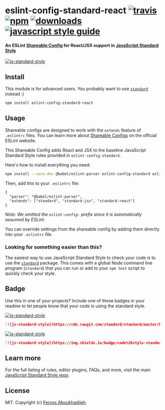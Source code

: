 # eslint-config-standard-react [![travis][travis-image]][travis-url] [![npm][npm-image]][npm-url] [![downloads][downloads-image]][downloads-url] [![javascript style guide][standard-image]][standard-url]

[travis-image]: https://img.shields.io/travis/standard/eslint-config-standard-react/master.svg
[travis-url]: https://travis-ci.org/standard/eslint-config-standard-react
[npm-image]: https://img.shields.io/npm/v/eslint-config-standard-react.svg
[npm-url]: https://npmjs.org/package/eslint-config-standard-react
[downloads-image]: https://img.shields.io/npm/dm/eslint-config-standard-react.svg
[downloads-url]: https://npmjs.org/package/eslint-config-standard-react
[standard-image]: https://img.shields.io/badge/code_style-standard-brightgreen.svg
[standard-url]: https://standardjs.com

#### An ESLint [Shareable Config](http://eslint.org/docs/developer-guide/shareable-configs) for React/JSX support in [JavaScript Standard Style](https://github.com/standard/standard)

[![js-standard-style](https://cdn.rawgit.com/standard/standard/master/badge.svg)](https://github.com/standard/standard)

## Install

This module is for advanced users. You probably want to use [`standard`](https://github.com/standard/standard) instead :)

```bash
npm install eslint-config-standard-react
```

## Usage

Shareable configs are designed to work with the `extends` feature of `.eslintrc` files.
You can learn more about
[Shareable Configs](http://eslint.org/docs/developer-guide/shareable-configs) on the
official ESLint website.

This Shareable Config adds React and JSX to the baseline JavaScript Standard Style rules
provided in `eslint-config-standard`.

Here's how to install everything you need:

```bash
npm install --save-dev @babel/eslint-parser eslint-config-standard eslint-config-standard-jsx eslint-config-standard-react eslint-plugin-promise eslint-plugin-import eslint-plugin-node eslint-plugin-react
```

Then, add this to your `.eslintrc` file:

```
{
  "parser": "@babel/eslint-parser",
  "extends": ["standard", "standard-jsx", "standard-react"]
}
```

*Note: We omitted the `eslint-config-` prefix since it is automatically assumed by ESLint.*

You can override settings from the shareable config by adding them directly into your
`.eslintrc` file.

### Looking for something easier than this?

The easiest way to use JavaScript Standard Style to check your code is to use the
[`standard`](https://github.com/standard/standard) package. This comes with a global
Node command line program (`standard`) that you can run or add to your `npm test` script
to quickly check your style.

## Badge

Use this in one of your projects? Include one of these badges in your readme to
let people know that your code is using the standard style.

[![js-standard-style](https://cdn.rawgit.com/standard/standard/master/badge.svg)](https://github.com/standard/standard)

```markdown
[![js-standard-style](https://cdn.rawgit.com/standard/standard/master/badge.svg)](https://github.com/standard/standard)
```

[![js-standard-style](https://img.shields.io/badge/code%20style-standard-brightgreen.svg)](https://github.com/standard/standard)

```markdown
[![js-standard-style](https://img.shields.io/badge/code%20style-standard-brightgreen.svg)](https://github.com/standard/standard)
```

## Learn more

For the full listing of rules, editor plugins, FAQs, and more, visit the main
[JavaScript Standard Style repo](https://github.com/standard/standard).

## License

MIT. Copyright (c) [Feross Aboukhadijeh](http://feross.org).
